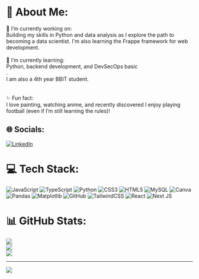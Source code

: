 # 💫 About Me:
🌱 I’m currently working on:<br>Building my skills in Python and data analysis as I explore the path to becoming a data scientist. I'm also learning the Frappe framework for web development.<br><br>🎯 I’m currently learning:<br>Python, backend development, and DevSecOps basic<br>.<br>I am also a 4th year BBIT student.<br><br><br>✨ Fun fact:<br>I love painting, watching anime, and recently discovered I enjoy playing football (even if I’m still learning the rules)!


## 🌐 Socials:
[![LinkedIn](https://img.shields.io/badge/LinkedIn-%230077B5.svg?logo=linkedin&logoColor=white)](https://linkedin.com/in/https://www.linkedin.com/in/hafeeza-shazad-66546929b/) 

# 💻 Tech Stack:
![JavaScript](https://img.shields.io/badge/javascript-%23323330.svg?style=for-the-badge&logo=javascript&logoColor=%23F7DF1E) ![TypeScript](https://img.shields.io/badge/typescript-%23007ACC.svg?style=for-the-badge&logo=typescript&logoColor=white) ![Python](https://img.shields.io/badge/python-3670A0?style=for-the-badge&logo=python&logoColor=ffdd54) ![CSS3](https://img.shields.io/badge/css3-%231572B6.svg?style=for-the-badge&logo=css3&logoColor=white) ![HTML5](https://img.shields.io/badge/html5-%23E34F26.svg?style=for-the-badge&logo=html5&logoColor=white) ![MySQL](https://img.shields.io/badge/mysql-4479A1.svg?style=for-the-badge&logo=mysql&logoColor=white) ![Canva](https://img.shields.io/badge/Canva-%2300C4CC.svg?style=for-the-badge&logo=Canva&logoColor=white) ![Pandas](https://img.shields.io/badge/pandas-%23150458.svg?style=for-the-badge&logo=pandas&logoColor=white) ![Matplotlib](https://img.shields.io/badge/Matplotlib-%23ffffff.svg?style=for-the-badge&logo=Matplotlib&logoColor=black) ![GitHub](https://img.shields.io/badge/github-%23121011.svg?style=for-the-badge&logo=github&logoColor=white) ![TailwindCSS](https://img.shields.io/badge/tailwindcss-%2338B2AC.svg?style=for-the-badge&logo=tailwind-css&logoColor=white) ![React](https://img.shields.io/badge/react-%2320232a.svg?style=for-the-badge&logo=react&logoColor=%2361DAFB) ![Next JS](https://img.shields.io/badge/Next-black?style=for-the-badge&logo=next.js&logoColor=white)
# 📊 GitHub Stats:
![](https://github-readme-stats.vercel.app/api?username=Hafeeza-shazad&theme=dark&hide_border=true&include_all_commits=true&count_private=false)<br/>
![](https://nirzak-streak-stats.vercel.app/?user=Hafeeza-shazad&theme=dark&hide_border=true)<br/>
![](https://github-readme-stats.vercel.app/api/top-langs/?username=Hafeeza-shazad&theme=dark&hide_border=true&include_all_commits=true&count_private=false&layout=compact)

---
[![](https://visitcount.itsvg.in/api?id=Hafeeza-shazad&icon=0&color=0)](https://visitcount.itsvg.in)

<!-- Proudly created with GPRM ( https://gprm.itsvg.in ) -->

